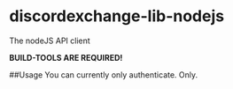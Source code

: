 # discordexchange-lib-nodejs
The nodeJS API client

**BUILD-TOOLS ARE REQUIRED!**

##Usage
You can currently only authenticate. Only.